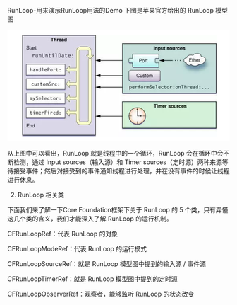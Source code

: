 RunLoop-用来演示RunLoop用法的Demo
下图是苹果官方给出的 RunLoop 模型图

![image](https://github.com/ZongAng123/RunLoop/blob/master/1558405990555045.png)

从上图中可以看出，RunLoop 就是线程中的一个循环，RunLoop 会在循环中会不断检测，通过 Input sources（输入源）和 Timer sources（定时源）两种来源等待接受事件；然后对接受到的事件通知线程进行处理，并在没有事件的时候让线程进行休息。

2. RunLoop 相关类


下面我们来了解一下Core Foundation框架下关于 RunLoop 的 5 个类，只有弄懂这几个类的含义，我们才能深入了解 RunLoop 的运行机制。

CFRunLoopRef：代表 RunLoop 的对象

CFRunLoopModeRef：代表 RunLoop 的运行模式

CFRunLoopSourceRef：就是 RunLoop 模型图中提到的输入源 / 事件源

CFRunLoopTimerRef：就是 RunLoop 模型图中提到的定时源

CFRunLoopObserverRef：观察者，能够监听 RunLoop 的状态改变

